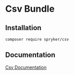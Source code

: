 # Csv Bundle

## Installation

```
composer require spryker/csv
```

## Documentation

[Csv Documentation](http://spryker.github.io/core/bundles/csv)
